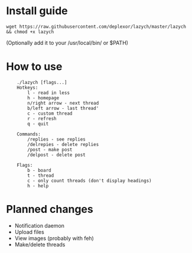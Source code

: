 # Install guide
`wget https://raw.githubusercontent.com/deplexor/lazych/master/lazych && chmod +x lazych`

(Optionally add it to your /usr/local/bin/ or $PATH)

# How to use
		./lazych [flags...]
		Hotkeys:
		    l - read in less
		    h - homepage
		    n/right arrow - next thread
		    b/left arrow - last thread'
		    c - custom thread
		    r - refresh
		    q - quit
		
		Commands:
		    /replies - see replies
		    /delrepies - delete replies
		    /post - make post
		    /delpost - delete post
		    
		Flags:
		    b - board
		    t - thread
		    c - only count threads (don't display headings)
		    h - help

# Planned changes
- Notification daemon
- Upload files
- View images (probably with feh)
- Make/delete threads
